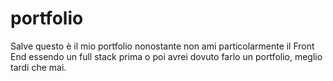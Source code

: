 # portfolio
Salve questo è il mio portfolio nonostante non ami particolarmente il Front End essendo un full stack prima o poi avrei dovuto farlo un portfolio, meglio tardi che mai.
